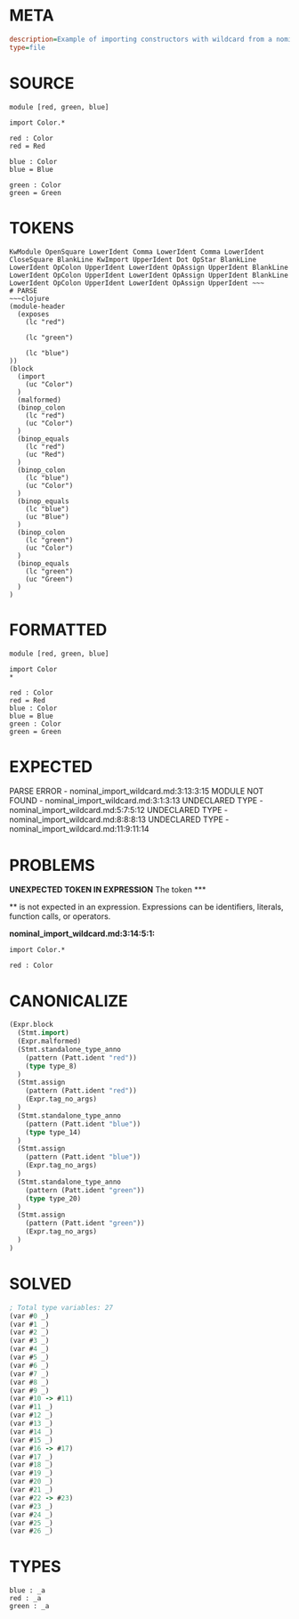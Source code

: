 # META
~~~ini
description=Example of importing constructors with wildcard from a nominal tag union
type=file
~~~
# SOURCE
~~~roc
module [red, green, blue]

import Color.*

red : Color
red = Red

blue : Color
blue = Blue

green : Color
green = Green
~~~
# TOKENS
~~~text
KwModule OpenSquare LowerIdent Comma LowerIdent Comma LowerIdent CloseSquare BlankLine KwImport UpperIdent Dot OpStar BlankLine LowerIdent OpColon UpperIdent LowerIdent OpAssign UpperIdent BlankLine LowerIdent OpColon UpperIdent LowerIdent OpAssign UpperIdent BlankLine LowerIdent OpColon UpperIdent LowerIdent OpAssign UpperIdent ~~~
# PARSE
~~~clojure
(module-header
  (exposes
    (lc "red")

    (lc "green")

    (lc "blue")
))
(block
  (import
    (uc "Color")
  )
  (malformed)
  (binop_colon
    (lc "red")
    (uc "Color")
  )
  (binop_equals
    (lc "red")
    (uc "Red")
  )
  (binop_colon
    (lc "blue")
    (uc "Color")
  )
  (binop_equals
    (lc "blue")
    (uc "Blue")
  )
  (binop_colon
    (lc "green")
    (uc "Color")
  )
  (binop_equals
    (lc "green")
    (uc "Green")
  )
)
~~~
# FORMATTED
~~~roc
module [red, green, blue]

import Color
*

red : Color
red = Red
blue : Color
blue = Blue
green : Color
green = Green
~~~
# EXPECTED
PARSE ERROR - nominal_import_wildcard.md:3:13:3:15
MODULE NOT FOUND - nominal_import_wildcard.md:3:1:3:13
UNDECLARED TYPE - nominal_import_wildcard.md:5:7:5:12
UNDECLARED TYPE - nominal_import_wildcard.md:8:8:8:13
UNDECLARED TYPE - nominal_import_wildcard.md:11:9:11:14
# PROBLEMS
**UNEXPECTED TOKEN IN EXPRESSION**
The token ***

** is not expected in an expression.
Expressions can be identifiers, literals, function calls, or operators.

**nominal_import_wildcard.md:3:14:5:1:**
```roc
import Color.*

red : Color
```


# CANONICALIZE
~~~clojure
(Expr.block
  (Stmt.import)
  (Expr.malformed)
  (Stmt.standalone_type_anno
    (pattern (Patt.ident "red"))
    (type type_8)
  )
  (Stmt.assign
    (pattern (Patt.ident "red"))
    (Expr.tag_no_args)
  )
  (Stmt.standalone_type_anno
    (pattern (Patt.ident "blue"))
    (type type_14)
  )
  (Stmt.assign
    (pattern (Patt.ident "blue"))
    (Expr.tag_no_args)
  )
  (Stmt.standalone_type_anno
    (pattern (Patt.ident "green"))
    (type type_20)
  )
  (Stmt.assign
    (pattern (Patt.ident "green"))
    (Expr.tag_no_args)
  )
)
~~~
# SOLVED
~~~clojure
; Total type variables: 27
(var #0 _)
(var #1 _)
(var #2 _)
(var #3 _)
(var #4 _)
(var #5 _)
(var #6 _)
(var #7 _)
(var #8 _)
(var #9 _)
(var #10 -> #11)
(var #11 _)
(var #12 _)
(var #13 _)
(var #14 _)
(var #15 _)
(var #16 -> #17)
(var #17 _)
(var #18 _)
(var #19 _)
(var #20 _)
(var #21 _)
(var #22 -> #23)
(var #23 _)
(var #24 _)
(var #25 _)
(var #26 _)
~~~
# TYPES
~~~roc
blue : _a
red : _a
green : _a
~~~
